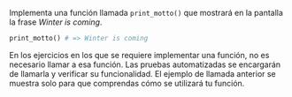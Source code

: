 
Implementa una función llamada `print_motto()` que mostrará en la pantalla la frase *Winter is coming*.

```python
print_motto() # => Winter is coming
```

En los ejercicios en los que se requiere implementar una función, no es necesario llamar a esa función. Las pruebas automatizadas se encargarán de llamarla y verificar su funcionalidad. El ejemplo de llamada anterior se muestra solo para que comprendas cómo se utilizará tu función.
